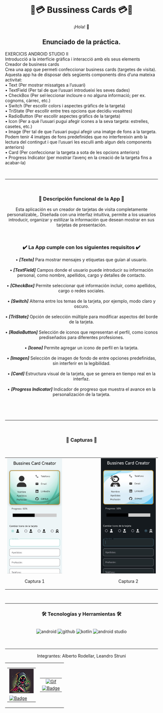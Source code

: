 <div align="center">

# 💸💳 Bussiness Cards 💳💸

¡Hola! 👋 <br>

## Enunciado de la práctica.

<p align="left">
 EXERCICIS ANDROID STUDIO II</br>
Introducció a la interfície gràfica i interacció amb els seus elements</br>
 Creador de business cards</br>
Crea una app que permeti confeccionar business cards (targetes de visita).</br>
Aquesta app ha de disposar dels següents components dins d’una mateixa activitat:</br>
• Text (Per mostrar missatges a l’usuari)</br>
• TextField (Per tal de que l’usuari introdueixi les seves dades)</br>
• CheckBox (Per sel·leccionar incloure o no alguna informació; per ex. cognoms,
càrrec, etc.)</br>
• Switch (Per escollir colors i aspectes gràfics de la targeta)</br>
• TriState (Per escollir entre tres opcions que decidiu vosaltres)</br>
• RadioButton (Per escollir aspectes gràfics de la targeta)</br>
• Icon (Per a què l’usuari pugui afegir icones a la seva targeta: estrelles, casetes, etc.)</br>
• Image (Per tal de que l’usuari pugui afegir una imatge de fons a la targeta. Podem
tenir 4 imatges de fons predefinides que no interfereixin amb la lectura del contingut i
que l’usuari les esculli amb algun dels components anteriors)</br>
• Card (Per confeccionar la targeta a sota de les opcions anteriors)</br>
• Progress Indicator (per mostrar l’avenç en la creació de la targeta fins a acabar-la)</br>
   
</p>


</br>


---

</br>

### 📝 **Descripción funcional de la App** 📝


<p>
Esta aplicación es un creador de tarjetas de visita completamente personalizable,. Diseñada con una interfaz intuitiva, permite a los usuarios introducir, organizar y estilizar la información que desean mostrar en sus tarjetas de presentación.</br>
</p>
</br>

 ### ✔️ **La App cumple con los siguientes requisitos** ✔️
 
<p>
 
• ***[Texto]*** Para mostrar mensajes y etiquetas que guían al usuario.</br>
</br>
• ***[TextField]*** Campos donde el usuario puede introducir su información personal, como nombre, apellidos, cargo y detalles de contacto.</br>
</br>
• ***[CheckBox]*** Permite seleccionar qué información incluir, como apellidos, cargo o redes sociales.</br>
</br>
• ***[Switch]*** Alterna entre los temas de la tarjeta, por ejemplo, modo claro y oscuro.</br>
</br>
• ***[TriState]*** Opción de selección múltiple para modificar aspectos del borde de la tarjeta.</br>
</br>
• ***[RadioButton]*** Selección de iconos que representan el perfil, como iconos prediseñados para diferentes profesiones.</br>
</br>
• ***[Icono]*** Permite agregar un icono de perfil en la tarjeta.</br>
</br>
• ***[Imagen]*** Selección de imagen de fondo de entre opciones predefinidas, sin interferir en la legibilidad.</br>
</br>
• ***[Card]*** Estructura visual de la tarjeta, que se genera en tiempo real en la interfaz.</br>
</br>
• ***[Progress Indicator]*** Indicador de progreso que muestra el avance en la personalización de la tarjeta.</br>

</br>
</p>
</br>

---

</br>

### 📸 **Capturas** 📸

</br>
<table align="center">
  <tr>
    <td align="center">
      <img src="app/src/main/res/drawable/print_readme_1.jpg" alt="Captura 1" width="200"/>
      <p>Captura 1</p>
    </td>
    <td width="100"></td> <!-- Celda vacía para espacio -->
    <td align="center">
      <img src="app/src/main/res/drawable/print_readme_2.jpg" alt="Captura 2" width="200"/>
      <p>Captura 2</p>
    </td>
  </tr>
</table>
</br>

---

### 🛠️ Tecnologías y Herramientas 🛠️

</br>
<img alt="android" src="https://user-images.githubusercontent.com/25181517/117269608-b7dcfb80-ae58-11eb-8e66-6cc8753553f0.png" width="80"/>
<img alt="github" src="https://user-images.githubusercontent.com/25181517/192108374-8da61ba1-99ec-41d7-80b8-fb2f7c0a4948.png" width="80"/> 
<img alt="kotlin" src="https://user-images.githubusercontent.com/25181517/185062810-7ee0c3d2-17f2-4a98-9d8a-a9576947692b.png" width="80"/>  
<img alt="android studio" src="https://user-images.githubusercontent.com/25181517/192108895-20dc3343-43e3-4a54-a90e-13a4abbc57b9.png" width="80"/><br><br><br>


***

<p>
  Integrantes:
  Alberto Rodellar,
  Leandro Struni</br>
</p>


<table align="center">
  <tr>
    <td>
      <table align="center">
        <tr>
          <td align="center">
            <a href="https://github.com/LeanEmanuel">
              <img src="https://github.com/LeanEmanuel/Images/blob/main/Leandro.png" alt="Mini Leandro" width="80">
            </a>
          </td>
        </tr>
        <tr>
          <td>
            <a href="https://github.com/LeanEmanuel">
              <img src="https://img.shields.io/badge/LeanEmanuel-Git?style=flat&logo=github&logoColor=white&labelColor=black&color=50e520&label=GitHub" alt="Badge">
            </a>
          </td>
        </tr>
      </table>
    </td>
    <td>
      <table align="center">
        <tr>
          <td align="center">
            <a href="https://github.com/AlbertoRodellar">
              <img src="https://media.tenor.com/33I1sOQI3V4AAAAi/heimerdinger.gif" alt="Gif" width="80">
            </a>
          </td>
        </tr>
        <tr>
          <td>
            <a href="https://github.com/AlbertoRodellar">
              <img src="https://img.shields.io/badge/AlbertoRodellar-Git?style=flat&logo=github&logoColor=white&labelColor=black&color=50e520&label=GitHub" alt="Badge">
            </a>
          </td>
        </tr>
      </table>
    </td>
  </tr>
</table>
 

<!-- Logo GitHub -->

</div>
